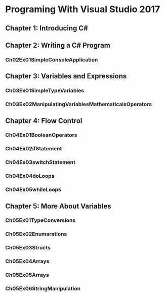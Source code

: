 # Programing With Visual Studio 2017

## Chapter 1: Introducing C#
## Chapter 2: Writing a C# Program
### Ch02Ex01SimpleConsoleApplication
## Chapter 3: Variables and Expressions
### Ch03Ex01SimpleTypeVariables
### Ch03Ex02ManipulatingVariablesMathematicalsOperators
## Chapter 4: Flow Control
### Ch04Ex01BooleanOperators
### Ch04Ex02ifStatement
### Ch04Ex03switchStatement
### Ch04Ex04doLoops
### Ch04Ex05whileLoops
## Chapter 5: More About Variables
### Ch05Ex01TypeConversions
### Ch05Ex02Enumarations
### Ch05Ex03Structs
### Ch05Ex04Arrays
### Ch05Ex05Arrays
### Ch05Ex06StringManipulation
